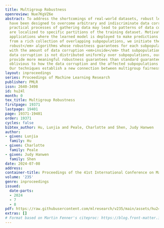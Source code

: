 ```yaml
---
title: Multigroup Robustness
openreview: Nue7KgVZ6e
abstract: To address the shortcomings of real-world datasets, robust learning algorithms
  have been designed to overcome arbitrary and indiscriminate data corruption. However,
  practical processes of gathering data may lead to patterns of data corruption that
  are localized to specific partitions of the training dataset. Motivated by critical
  applications where the learned model is deployed to make predictions about people
  from a rich collection of overlapping subpopulations, we initiate the study of <em>multigroup
  robust</em> algorithms whose robustness guarantees for each subpopulation only degrade
  with the amount of data corruption <em>inside</em> that subpopulation. When the
  data corruption is not distributed uniformly over subpopulations, our algorithms
  provide more meaningful robustness guarantees than standard guarantees that are
  oblivious to how the data corruption and the affected subpopulations are related.
  Our techniques establish a new connection between multigroup fairness and robustness.
layout: inproceedings
series: Proceedings of Machine Learning Research
publisher: PMLR
issn: 2640-3498
id: hu24l
month: 0
tex_title: Multigroup Robustness
firstpage: 19371
lastpage: 19401
page: 19371-19401
order: 19371
cycles: false
bibtex_author: Hu, Lunjia and Peale, Charlotte and Shen, Judy Hanwen
author:
- given: Lunjia
  family: Hu
- given: Charlotte
  family: Peale
- given: Judy Hanwen
  family: Shen
date: 2024-07-08
address:
container-title: Proceedings of the 41st International Conference on Machine Learning
volume: '235'
genre: inproceedings
issued:
  date-parts:
  - 2024
  - 7
  - 8
pdf: https://raw.githubusercontent.com/mlresearch/v235/main/assets/hu24l/hu24l.pdf
extras: []
# Format based on Martin Fenner's citeproc: https://blog.front-matter.io/posts/citeproc-yaml-for-bibliographies/
---
```

